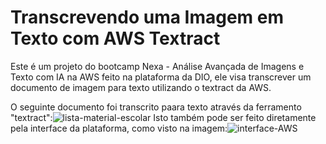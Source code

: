 # Transcrevendo uma Imagem em Texto com AWS Textract

Este é um projeto do bootcamp Nexa - Análise Avançada de Imagens e Texto com IA na AWS feito na plataforma da DIO,
ele visa transcrever um documento de imagem para texto utilizando o textract da AWS.

O seguinte documento foi transcrito paara texto através da ferramento "textract":![lista-material-escolar](https://github.com/user-attachments/assets/89c6dd24-87ec-4302-ac06-faf5d0075063)
Isto também pode ser feito diretamente pela interface da plataforma, como visto na imagem:![interface-AWS](https://github.com/user-attachments/assets/358763e4-408b-4f11-87af-6f8a49942c3e)
